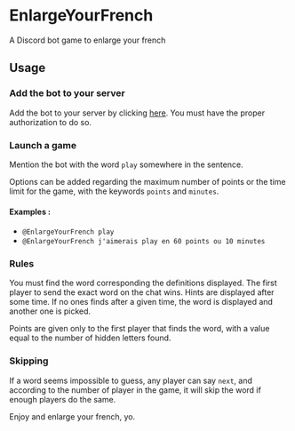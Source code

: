 # EnlargeYourFrench
A Discord bot game to enlarge your french

## Usage

### Add the bot to your server

Add the bot to your server by clicking [here](https://discord.com/api/oauth2/authorize?client_id=706128479456067647&permissions=67584&scope=bot). You must have the proper authorization to do so.

### Launch a game

Mention the bot with the word `play` somewhere in the sentence.

Options can be added regarding the maximum number of points or the time limit for the game, with the keywords `points` and `minutes`.

#### Examples : 
- `@EnlargeYourFrench play`
- `@EnlargeYourFrench j'aimerais play en 60 points ou 10 minutes`

### Rules

You must find the word corresponding the definitions displayed. The first player to send the exact word on the chat wins. Hints are displayed after some time. If no ones finds after a given time, the word is displayed and another one is picked. 

Points are given only to the first player that finds the word, with a value equal to the number of hidden letters found.

### Skipping

If a word seems impossible to guess, any player can say `next`, and according to the number of player in the game, it will skip the word if enough players do the same.

Enjoy and enlarge your french, yo.
